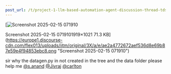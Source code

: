 ```yaml
---
post_url: /t/project-1-llm-based-automation-agent-discussion-thread-tds-jan-2025/164277/348
---
```

[![Screenshot 2025-02-15 071910](https://europe1.discourse-cdn.com/flex013/uploads/iitm/optimized/3X/a/e/ae2a4772672aef536d8e69b87e59e4f94853ebc8_2_690x367.png)

Screenshot 2025-02-15 0719101919×1021 71.3 KB](https://europe1.discourse-cdn.com/flex013/uploads/iitm/original/3X/a/e/ae2a4772672aef536d8e69b87e59e4f94853ebc8.png "Screenshot 2025-02-15 071910")

sir why the datagen.py in not created in the tree and the data folder please help me [@s.anand](/u/s.anand) [@Jivraj](/u/jivraj) [@carlton](/u/carlton)